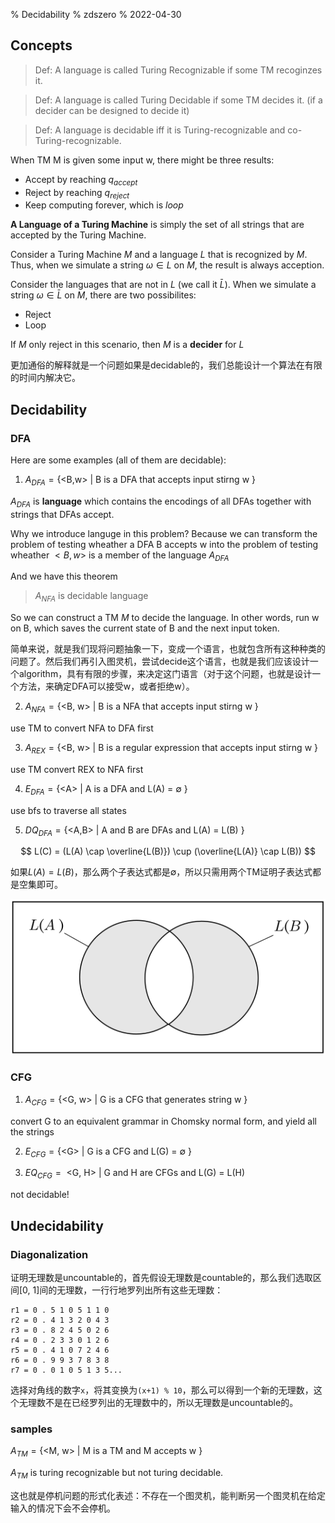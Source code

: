 % Decidability
% zdszero
% 2022-04-30

## Concepts

> Def: A language is called Turing Recognizable if some TM recoginzes it.

> Def: A language is called Turing Decidable if some TM decides it. (if a decider can be designed to decide it)

> Def: A language is decidable iff it is Turing-recognizable and co-Turing-recognizable. 

When TM M is given some input w, there might be three results:

* Accept by reaching $q_{accept}$
* Reject by reaching $q_{reject}$
* Keep computing forever, which is $loop$

**A Language of a Turing Machine** is simply the set of all strings that are accepted by the Turing Machine.

Consider a Turing Machine $M$ and a language $L$ that is recognized by $M$. Thus, when we simulate a string $\omega \in L$ on $M$, the result is always acception. 

Consider the languages that are not in $L$ (we call it $\bar L$). When we simulate a string $\omega \in \bar L$ on $M$, there are two possibilites:

* Reject
* Loop

If $M$ only reject in this scenario, then $M$ is a **decider** for $L$ 

更加通俗的解释就是一个问题如果是decidable的，我们总能设计一个算法在有限的时间内解决它。

## Decidability

### DFA

Here are some examples (all of them are decidable):

1. $A_{DFA} =  \text{\{ <B,w> | B is a DFA that accepts input stirng w \}}$

$A_{DFA}$ is **language** which contains the encodings of all DFAs together with strings that DFAs accept. 

Why we introduce languge in this problem? Because we can transform the problem of testing wheather a DFA B accepts w into the problem of testing wheather $<B,w>$ is a member of the language $A_{DFA}$

And we have this theorem

> $A_{NFA}$ is decidable language 

So we can construct a TM $M$ to decide the language. In other words, run w on B, which saves the current state of B and the next input token.

简单来说，就是我们现将问题抽象一下，变成一个语言，也就包含所有这种种类的问题了。然后我们再引入图灵机，尝试decide这个语言，也就是我们应该设计一个algorithm，具有有限的步骤，来决定这门语言（对于这个问题，也就是设计一个方法，来确定DFA可以接受w，或者拒绝w）。

2. $A_{NFA} =  \text{\{ <B, w> | B is a NFA that accepts input stirng w \}}$

use TM to convert NFA to DFA first

3. $A_{REX} =  \text{\{ <B, w> | B is a regular expression that accepts input stirng w \}}$

use TM convert REX to NFA first

4. $E_{DFA} = \text{\{ <A> | A is a DFA and L(A) = $\emptyset$ \}}$

use bfs to traverse all states

5. $DQ_{DFA} = \text{\{ <A,B> | A and B are DFAs and L(A) = L(B) \}}$

$$
L(C) = (L(A) \cap \overline{L(B)}) \cup (\overline{L(A)} \cap L(B))
$$

如果$L(A) = L(B)$，那么两个子表达式都是$\emptyset$，所以只需用两个TM证明子表达式都是空集即可。 

![DFA-equal-TM](../docs/images/DFA_equal_TM.png)

### CFG

1. $A_{CFG} = \text{\{ <G, w> | G is a CFG that generates string w \}}$

convert G to an equivalent grammar in Chomsky normal form, and yield all the strings

2. $E_{CFG} = \text{\{ <G> | G is a CFG and L(G) = $\emptyset$ \}}$

3. $EQ_{CFG} = \text{{ <G, H> | G and H are CFGs and L(G) = L(H) }}$

not decidable!

## Undecidability

### Diagonalization

证明无理数是uncountable的，首先假设无理数是countable的，那么我们选取区间[0, 1]间的无理数，一行行地罗列出所有这些无理数：

```
r1 = 0 . 5 1 0 5 1 1 0
r2 = 0 . 4 1 3 2 0 4 3
r3 = 0 . 8 2 4 5 0 2 6
r4 = 0 . 2 3 3 0 1 2 6
r5 = 0 . 4 1 0 7 2 4 6
r6 = 0 . 9 9 3 7 8 3 8
r7 = 0 . 0 1 0 5 1 3 5...
```

选择对角线的数字`x`，将其变换为`(x+1) % 10`，那么可以得到一个新的无理数，这个无理数不是在已经罗列出的无理数中的，所以无理数是uncountable的。

### samples

$A_{TM} = \text{\{ <M, w> | M is a TM and M accepts w \}}$

$A_{TM}$ is turing recognizable but not turing decidable.

这也就是停机问题的形式化表述：不存在一个图灵机，能判断另一个图灵机在给定输入的情况下会不会停机。
